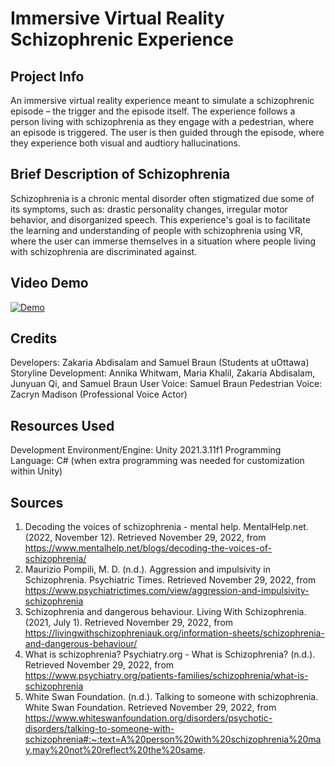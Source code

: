 # Immersive Virtual Reality Schizophrenic Experience

## Project Info

An immersive virtual reality experience meant to simulate a schizophrenic episode – the trigger and the episode itself. The experience follows a person living with schizophrenia as they engage with a pedestrian, where an episode is triggered. The user is then guided through the episode, where they experience both visual and audtiory hallucinations.

## Brief Description of Schizophrenia

Schizophrenia is a chronic mental disorder often stigmatized due some of its symptoms, such as: drastic personality changes, irregular motor behavior, and disorganized speech. This experience's goal is to facilitate the learning and understanding of people with schizophrenia using VR, where the user can immerse themselves in a situation where people living with schizophrenia are discriminated against.

## Video Demo

[![Demo](https://play-lh.googleusercontent.com/vA4tG0v4aasE7oIvRIvTkOYTwom07DfqHdUPr6k7jmrDwy_qA_SonqZkw6KX0OXKAdk)](https://www.youtube.com/watch?v=aa57aOhCcHU&ab_channel=SamuelB)

## Credits

Developers: Zakaria Abdisalam and Samuel Braun (Students at uOttawa)
Storyline Development: Annika Whitwam, Maria Khalil, Zakaria Abdisalam, Junyuan Qi, and Samuel Braun
User Voice: Samuel Braun
Pedestrian Voice: Zacryn Madison (Professional Voice Actor)

## Resources Used

Development Environment/Engine: Unity 2021.3.11f1
Programming Language: C# (when extra programming was needed for customization within Unity)

## Sources

1. Decoding the voices of schizophrenia - mental help. MentalHelp.net. (2022, November 12). Retrieved November 29, 2022, from https://www.mentalhelp.net/blogs/decoding-the-voices-of-schizophrenia/ 
2. Maurizio Pompili, M. D. (n.d.). Aggression and impulsivity in Schizophrenia. Psychiatric Times. Retrieved November 29, 2022, from https://www.psychiatrictimes.com/view/aggression-and-impulsivity-schizophrenia 
3. Schizophrenia and dangerous behaviour. Living With Schizophrenia. (2021, July 1). Retrieved November 29, 2022, from https://livingwithschizophreniauk.org/information-sheets/schizophrenia-and-dangerous-behaviour/ 
4. What is schizophrenia? Psychiatry.org - What is Schizophrenia? (n.d.). Retrieved November 29, 2022, from https://www.psychiatry.org/patients-families/schizophrenia/what-is-schizophrenia 
5. White Swan Foundation. (n.d.). Talking to someone with schizophrenia. White Swan Foundation. Retrieved November 29, 2022, from https://www.whiteswanfoundation.org/disorders/psychotic-disorders/talking-to-someone-with-schizophrenia#:~:text=A%20person%20with%20schizophrenia%20may,may%20not%20reflect%20the%20same. 